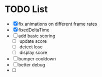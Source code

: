 # TODO List

- [x] fix animations on different frame rates
- [x] fixedDeltaTime
- [ ] add basic scoring
  - [ ] update score
  - [ ] detect lose
  - [ ] display score
- [ ] bumper cooldown
- [ ] better debug
- [ ]
